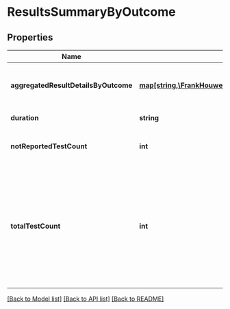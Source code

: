 # ResultsSummaryByOutcome

## Properties
Name | Type | Description | Notes
------------ | ------------- | ------------- | -------------
**aggregatedResultDetailsByOutcome** | [**map[string,\FrankHouweling\AzureDevOpsClient\TestResults\Model\AggregatedResultDetailsByOutcome]**](AggregatedResultDetailsByOutcome.md) | Aggregated result details for each test result outcome. | [optional] 
**duration** | **string** | Time taken by results. | [optional] 
**notReportedTestCount** | **int** | Total number of not reported test results. | [optional] 
**totalTestCount** | **int** | Total number of test results. (It includes NotImpacted test results as well which need to exclude while calculating pass/fail test result percentage). | [optional] 

[[Back to Model list]](../README.md#documentation-for-models) [[Back to API list]](../README.md#documentation-for-api-endpoints) [[Back to README]](../README.md)



